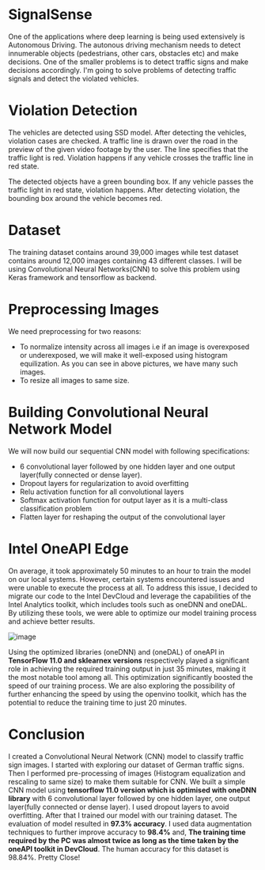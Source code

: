 # SignalSense

One of the applications where deep learning is being used extensively is Autonomous Driving. The autonous driving mechanism needs to detect innumerable objects (pedestrians, other cars, obstacles etc) and make decisions. One of the smaller problems is to detect traffic signs and make decisions accordingly. I'm going to solve problems of detecting traffic signals and detect the violated vehicles.

# Violation Detection

The vehicles are detected using SSD model. After detecting the vehicles, violation cases are checked. A traffic line is drawn over the road in the preview of the given video footage by the user. The line specifies that the traffic light is red. Violation happens if any vehicle crosses the traffic line in red state.

The detected objects have a green bounding box. If any vehicle passes the traffic light in red state, violation happens. After detecting violation, the bounding box around the vehicle becomes red.

# Dataset

The training dataset contains around 39,000 images while test dataset contains around 12,000 images containing 43 different classes. I will be using Convolutional Neural Networks(CNN) to solve this problem using Keras framework and tensorflow as backend.

# Preprocessing Images

We need preprocessing for two reasons:

* To normalize intensity across all images i.e if an image is overexposed or underexposed, we will make it well-exposed using histogram equilization. As you can see in above pictures, we have many such images.
* To resize all images to same size.

# Building Convolutional Neural Network Model

We will now build our sequential CNN model with following specifications:

* 6 convolutional layer followed by one hidden layer and one output layer(fully connected or dense layer).
* Dropout layers for regularization to avoid overfitting
* Relu activation function for all convolutional layers
* Softmax activation function for output layer as it is a multi-class classification problem
* Flatten layer for reshaping the output of the convolutional layer

# Intel OneAPI Edge

On average, it took approximately 50 minutes to an hour to train the model on our local systems. However, certain systems encountered issues and were unable to execute the process at all. To address this issue, I decided to migrate our code to the Intel DevCloud and leverage the capabilities of the Intel Analytics toolkit, which includes tools such as oneDNN and oneDAL. By utilizing these tools, we were able to optimize our model training process and achieve better results.

![image](https://user-images.githubusercontent.com/92366177/232070917-e63fd8ea-7bd6-414b-8d4c-a82e8d33c8af.png)

Using the optimized libraries (oneDNN) and (oneDAL) of oneAPI in __TensorFlow 11.0 and sklearnex versions__ respectively played a significant role in achieving the required training output in just 35 minutes, making it the most notable tool among all. This optimization significantly boosted the speed of our training process. We are also exploring the possibility of further enhancing the speed by using the openvino toolkit, which has the potential to reduce the training time to just 20 minutes.

# Conclusion

I created a Convolutional Neural Network (CNN) model to classify traffic sign images. I started with exploring our dataset of German traffic signs. Then I performed pre-processing of images (Histogram equalization and rescaling to same size) to make them suitable for CNN. We built a simple CNN model using __tensorflow 11.0 version which is optimised with oneDNN library__ with 6 convolutional layer followed by one hidden layer, one output layer(fully connected or dense layer). I used dropout layers to avoid overfitting. After that I trained our model with our training dataset. The evaluation of model resulted in __97.3% accuracy__. I used data augmentation techniques to further improve accuracy to __98.4%__ and, __The training time required by the PC was almost twice as long as the time taken by the oneAPI toolkit in DevCloud__. The human accuracy for this dataset is 98.84%. Pretty Close!
